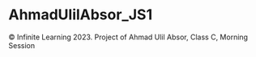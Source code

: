 # AhmadUlilAbsor_JS1
© Infinite Learning 2023. Project of Ahmad Ulil Absor, Class C, Morning Session
